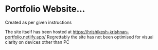 # Portfolio Website...
Created as per given instructions

The site itself has been hosted at <a> https://hrishikesh-krishnan-portfolio.netlify.app/</a>
Regrettably the site has not been optimised for visual clarity on devices other than PC
